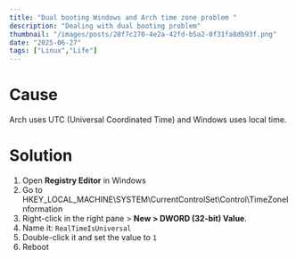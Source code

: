 ```yaml
---
title: "Dual booting Windows and Arch time zone problem "
description: "Dealing with dual booting problem"
thumbnail: "/images/posts/28f7c270-4e2a-42fd-b5a2-0f31fa8db93f.png"
date: "2025-06-27"
tags: ["Linux","Life"]
---
```


# Cause


Arch uses UTC (Universal Coordinated Time) and Windows uses local time.


# Solution

1. Open **Registry Editor** in Windows
2. Go to HKEY_LOCAL_MACHINE\SYSTEM\CurrentControlSet\Control\TimeZoneInformation
3. Right-click in the right pane > **New > DWORD (32-bit) Value**.
4. Name it: `RealTimeIsUniversal`
5. Double-click it and set the value to `1`
6. Reboot
